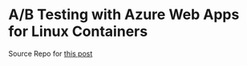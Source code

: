 # A/B Testing with Azure Web Apps for Linux Containers

Source Repo for [this post](http://colinsalmcorner.com)
